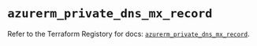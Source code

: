 # `azurerm_private_dns_mx_record`

Refer to the Terraform Registory for docs: [`azurerm_private_dns_mx_record`](https://registry.terraform.io/providers/hashicorp/azurerm/3.86.0/docs/resources/private_dns_mx_record).
